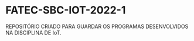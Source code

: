 # FATEC-SBC-IOT-2022-1
REPOSITÓRIO CRIADO PARA GUARDAR OS PROGRAMAS DESENVOLVIDOS NA DISCIPLINA DE IoT.
